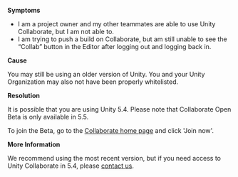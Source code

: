 

**Symptoms**


- I am a project owner and my other teammates are able to use Unity Collaborate, but I am not able to.
- I am trying to push a build on Collaborate, but am still unable to see the “Collab” button in the Editor after logging out and logging back in.



**Cause**



You may still be using an older version of Unity. You and your Unity Organization may also not have been properly whitelisted.



**Resolution**



It is possible that you are using Unity 5.4. Please note that Collaborate Open Beta is only available in 5.5.



To join the Beta, go to the [Collaborate home page](https://unity3d.com/services/collaborate) and click 'Join now'.



**More Information**



We recommend using the most recent version, but if you need access to Unity Collaborate in 5.4, please [contact us](mailto:collabsupport@unity3d.com).

